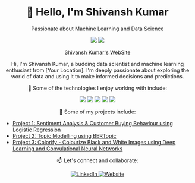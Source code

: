 <!-- Header -->
<h1 align="center">👋 Hello, I'm Shivansh Kumar</h1>
<p align="center">Passionate about Machine Learning and Data Science</p>

<!-- Badges -->
<p align="center">
  <img src="https://img.shields.io/badge/Machine%20Learning-Enthusiast-success?style=flat-square">
  <img src="https://img.shields.io/badge/Data%20Science-Lover-blue?style=flat-square">
</p>

<p align="center">
<a href="https://shivanshkumar.onrender.com/" target="_blank">Shivansh Kumar's WebSite</a>
</p>
<!-- Introduction -->
<p align="center">
  Hi, I'm Shivansh Kumar, a budding data scientist and machine learning enthusiast from [Your Location]. I'm deeply passionate about exploring the world of data and using it to make informed decisions and predictions.
</p>

<!-- Technologies -->
<p align="center">
  🚀 Some of the technologies I enjoy working with include:
</p>
<p align="center">
  <img src="https://img.shields.io/badge/Python-3776AB?style=for-the-badge&logo=python&logoColor=white">
  <img src="https://img.shields.io/badge/Scikit%20Learn-F7931E?style=for-the-badge&logo=scikit-learn&logoColor=white">
  <img src="https://img.shields.io/badge/TensorFlow-FF6F61?style=for-the-badge&logo=tensorflow&logoColor=white">
  <img src="https://img.shields.io/badge/PyTorch-EE4C2C?style=for-the-badge&logo=pytorch&logoColor=white">
  <img src="https://img.shields.io/badge/Jupyter-F37626?style=for-the-badge&logo=jupyter&logoColor=white">
</p>

<!-- Portfolio -->
<p align="center">
  💼 Some of my projects include:
</p>

- [Project 1: Sentiment Analysis & Customer Buying Behaviour using Logistic Regression](https://github.com/shivanshkumar999/SentimentAnalysis-BritishAirways)
- [Project 2: Topic Modelling using BERTopic](https://github.com/shivanshkumar999/TopicModellingUsingBERTopic)
- [Project 3: Colorify - Colourize Black and White Images using Deep Learning and Convulational Neural Networks](https://github.com/shivanshkumar999/Colorify-ColorizeBlacknWhiteImagesUsingDeepLearning)

<!-- Let's Connect -->
<p align="center">
  📫 Let's connect and collaborate:
</p>
<p align="center">
  <a href="https://www.linkedin.com/in/shivansh-kumar-2171381b3/" target="_blank">
    <img src="https://img.shields.io/badge/LinkedIn-Profile-0077B5?style=for-the-badge&logo=linkedin&logoColor=white" alt="LinkedIn">
  </a>
  <a href="https://shivanshkumar.onrender.com/" target="_blank">
    <img alt="Website" src="https://img.shields.io/website?url=https%3A%2F%2Fshivanshkumar.onrender.com%2F&up_message=Shivansh%20Kumar&logo=web">
  </a>
</p>
